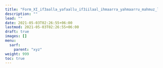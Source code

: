```yaml
---
title: "Form_XI_if3aalla_yafaallu_if3iilaal_ihmaarra_yahmaarru_mahmuz_lam"
description: ""
lead: ""
date: 2021-05-03T02:26:55+06:00
lastmod: 2021-05-03T02:26:55+06:00
draft: true
images: []
menu: 
  sarf:
    parent: "xyz"
weight: 999
toc: true
---
```



